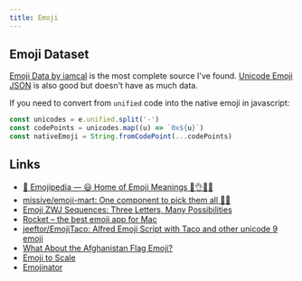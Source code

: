 ```yaml
---
title: Emoji
---
```


## Emoji Dataset

[Emoji Data by iamcal](https://github.com/iamcal/emoji-data) is the most complete source I've found. [Unicode Emoji JSON](https://github.com/muan/unicode-emoji-json) is also good but doesn't have as much data.

If you need to convert from `unified` code into the native emoji in javascript:

```js
const unicodes = e.unified.split('-')
const codePoints = unicodes.map((u) => `0x${u}`)
const nativeEmoji = String.fromCodePoint(...codePoints)
````

## Links

- [📙 Emojipedia — 😃 Home of Emoji Meanings 💁👌🎍😍](https://emojipedia.org/)
- [missive/emoji-mart: One component to pick them all 👊🏼](https://github.com/missive/emoji-mart)
- [Emoji ZWJ Sequences: Three Letters, Many Possibilities](https://blog.emojipedia.org/emoji-zwj-sequences-three-letters-many-possibilities/)
- [Rocket – the best emoji app for Mac](https://matthewpalmer.net/rocket/)
- [jeeftor/EmojiTaco: Alfred Emoji Script with Taco and other unicode 9 emoji](https://github.com/jeeftor/EmojiTaco)
- [What About the Afghanistan Flag Emoji?](https://blog.emojipedia.org/what-about-the-afghanistan-flag-emoji/)
- [Emoji to Scale](https://javier.xyz/emoji-to-scale/)
- [Emojinator](https://emojinator.fun/)